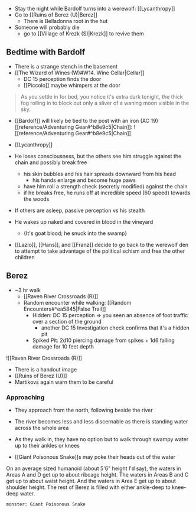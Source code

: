- Stay the night while Bardolf turns into a werewolf: [[Lycanthropy]]
- Go to [[Ruins of Berez (U)|Berez]]
	- There is Belladonna root in the hut
- Someone will probably die
	- go to [[Village of Krezk (S)|Krezk]] to revive them

## Bedtime with Bardolf
- There is a strange stench in the basement
- [[The Wizard of Wines (W)#W14. Wine Cellar|Cellar]]
	- DC 15 perception finds the door
	- [[Piccolo]] maybe whimpers at the door

>As you settle in for bed, you notice it's extra dark tonight, the thick fog rolling in to block out only a sliver of a waning moon visible in the sky.

- [[Bardolf]] will likely be tied to the post with an iron (AC 19) [[reference/Adventuring Gear#^b8e9c5|Chain]]: ![[reference/Adventuring Gear#^b8e9c5|Chain]]
- [[Lycanthropy]]
- He loses consciousness, but the others see him struggle against the chain and possibly break free
	- his skin bubbles and his hair spreads downward from his head
		- his hands enlarge and become huge paws
	- have him roll a strength check (secretly modified) against the chain
	- if he breaks free, he runs off at incredible speed (60 speed) towards the woods
- If others are asleep, passive perception vs his stealth
- He wakes up naked and covered in blood in the vineyard
	- {It's goat blood; he snuck into the swamp}

- [[Lazlo]], [[Hans]], and [[Franz]] decide to go back to the werewolf den to attempt to take advantage of the political schism and free the other children

## Berez
- ~3 hr walk
	- [[Raven River Crossroads (R)]]
	- Random encounter while walking: [[Random Encounters#^ea5845|False Trail]]
		- Hidden: DC 15 perception => you seen an absence of foot traffic over a section of the ground
			- another DC 15 Investigation check confirms that it's a hidden pit
		- Spiked Pit: 2d10 piercing damage from spikes + 1d6 falling damage for 10 feet depth


![[Raven River Crossroads (R)]]

- There is a handout image
- [[Ruins of Berez (U)]]
- Martikovs again warn them to be careful

### Approaching
- They approach from the north, following beside the river
- The river becomes less and less discernable as there is standing water across the whole area
- As they walk in, they have no option but to walk through swampy water up to their ankles or knees

- [[Giant Poisonous Snake]]s may poke their heads out of the water

On an average sized humanoid (about 5'6" height I'd say), the waters in Areas A and D get up to about ribcage height. The waters in Areas B and C get up to about waist height. And the waters in Area E get up to about shoulder height. The rest of Berez is filled with either ankle-deep to knee-deep water.


```statblock
monster: Giant Poisonous Snake
```
